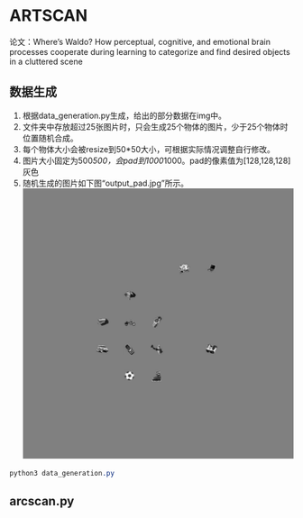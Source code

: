 # ARTSCAN

论文：Where’s Waldo? How perceptual, cognitive, and emotional brain processes cooperate during learning to categorize and find desired objects in a cluttered scene

## 数据生成

1. 根据data_generation.py生成，给出的部分数据在img中。
2. 文件夹中存放超过25张图片时，只会生成25个物体的图片，少于25个物体时位置随机合成。
3. 每个物体大小会被resize到50*50大小，可根据实际情况调整自行修改。
4. 图片大小固定为500*500，会pad到1000*1000。pad的像素值为[128,128,128]灰色
5. 随机生成的图片如下图“output_pad.jpg”所示。
![图片](./output_pad.jpg)

``` css
python3 data_generation.py
```

## arcscan.py
